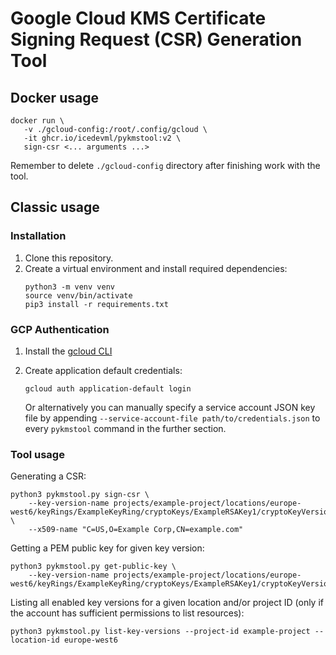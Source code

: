 # Google Cloud KMS Certificate Signing Request (CSR) Generation Tool

## Docker usage

```
docker run \
   -v ./gcloud-config:/root/.config/gcloud \
   -it ghcr.io/icedevml/pykmstool:v2 \
   sign-csr <... arguments ...>
```

Remember to delete `./gcloud-config` directory after finishing work with the tool.

## Classic usage

### Installation

1. Clone this repository.
2. Create a virtual environment and install required dependencies:
    ```
    python3 -m venv venv
    source venv/bin/activate
    pip3 install -r requirements.txt
    ```

### GCP Authentication

1. Install the [gcloud CLI](https://cloud.google.com/sdk/docs/install)
2. Create application default credentials:
   ```
   gcloud auth application-default login
   ```

   Or alternatively you can manually specify a service account JSON key file by appending
   `--service-account-file path/to/credentials.json` to every `pykmstool` command in the further section.

### Tool usage

Generating a CSR:

```
python3 pykmstool.py sign-csr \
    --key-version-name projects/example-project/locations/europe-west6/keyRings/ExampleKeyRing/cryptoKeys/ExampleRSAKey1/cryptoKeyVersions/1 \
    --x509-name "C=US,O=Example Corp,CN=example.com"
```

Getting a PEM public key for given key version:

```
python3 pykmstool.py get-public-key \
    --key-version-name projects/example-project/locations/europe-west6/keyRings/ExampleKeyRing/cryptoKeys/ExampleRSAKey1/cryptoKeyVersions/1
```

Listing all enabled key versions for a given location and/or project ID (only if the account has sufficient permissions to list resources):

```
python3 pykmstool.py list-key-versions --project-id example-project --location-id europe-west6 
```
